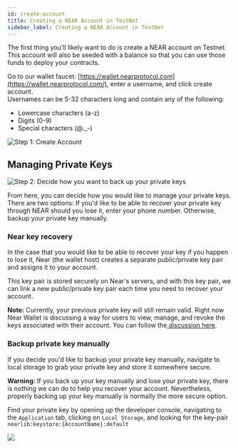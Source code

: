 ```yaml
---
id: create-account
title: Creating a NEAR Account in TestNet
sidebar_label: Creating a NEAR Account in TestNet
---
```


The first thing you'll likely want to do is create a NEAR account on Testnet. This account will also be seeded with a balance so that you can use those funds to deploy your contracts.

Go to our wallet faucet: [https://wallet.nearprotocol.com](https://wallet.nearprotocol.com/), enter a username, and click create account.  
Usernames can be 5-32 characters long and contain any of the following:

* Lowercase characters \(a-z\) 
* Digits \(0-9\) 
* Special characters \(@.\_-\)

![Step 1: Create Account](assets/image-3.png)

## Managing Private Keys

![Step 2: Decide how you want to back up your private keys](assets/image%20%281%29.png)

From here, you can decide how you would like to manage your private keys. There are two options: If you'd like to be able to recover your private key through NEAR should you lose it, enter your phone number. Otherwise, backup your private key manually. 

### Near key recovery

In the case that you would like to be able to recover your key if you happen to lose it, Near \(the wallet host\) creates a separate public/private key pair and assigns it to your account.

This key pair is stored securely on Near's servers, and with this key pair, we can link a new public/private key pair each time you need to recover your account. 

**Note:** Currently, your previous private key will still remain valid. Right now Near Wallet is discussing a way for users to view, manage, and revoke the keys associated with their account. You can follow the[ discussion here](https://github.com/nearprotocol/near-wallet/issues/119).

### Backup private key manually

If you decide you'd like to backup your private key manually, navigate to local storage to grab your private key and store it somewhere secure.

**Warning:** If you back up your key manually and lose your private key, there is nothing we can do to help you recover your account. Nevertheless, properly backing up your key manually is normally the more secure option.

Find your private key by opening up the developer console, navigating to the `Application` tab, clicking on `Local Storage`, and looking for the key-pair `nearlib:keystore:{AccountName}:default`

![](assets/image-5.png)
